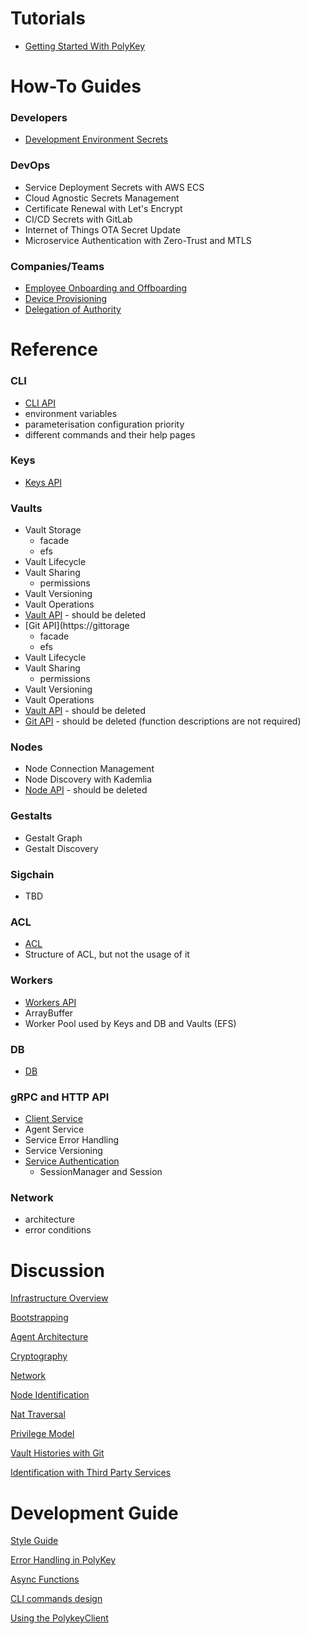# Tutorials

* [Getting Started With PolyKey](https://github.com/MatrixAI/js-polykey/wiki/getting-started)

# How-To Guides

### Developers

* [Development Environment Secrets](Development-Environment-Secrets)

### DevOps

* Service Deployment Secrets with AWS ECS
* Cloud Agnostic Secrets Management
* Certificate Renewal with Let's Encrypt
* CI/CD Secrets with GitLab
* Internet of Things OTA Secret Update
* Microservice Authentication with Zero-Trust and MTLS

### Companies/Teams

* [Employee Onboarding and Offboarding](Employee-Onboarding-and-Offboarding)
* [Device Provisioning](Device-Provisioning)
* [Delegation of Authority](Delegation-of-Authority)

# Reference

### CLI

* [CLI API](CLI-API)
* environment variables
* parameterisation configuration priority
* different commands and their help pages

### Keys

* [Keys API](https://github.com/MatrixAI/js-polykey/wiki/key-api)

### Vaults

* Vault Storage
  - facade
  - efs
* Vault Lifecycle
* Vault Sharing
  - permissions
* Vault Versioning
* Vault Operations
* [Vault API](https://github.com/MatrixAI/js-polykey/wiki/vault-api) - should be deleted
* [Git API](https://gittorage
  - facade
  - efs
* Vault Lifecycle
* Vault Sharing
  - permissions
* Vault Versioning
* Vault Operations
* [Vault API](https://github.com/MatrixAI/js-polykey/wiki/vault-api) - should be deleted
* [Git API](https://github.com/MatrixAI/js-polykey/wiki/git-api) - should be deleted (function descriptions are not required)

### Nodes

* Node Connection Management
* Node Discovery with Kademlia
* [Node API](https://github.com/MatrixAI/js-polykey/wiki/node-api) - should be deleted

### Gestalts

* Gestalt Graph
* Gestalt Discovery

### Sigchain

* TBD

### ACL

* [ACL](ACL)
* Structure of ACL, but not the usage of it

### Workers

* [Workers API](https://github.com/MatrixAI/js-polykey/wiki/worker-api)
* ArrayBuffer
* Worker Pool used by Keys and DB and Vaults (EFS)

### DB

* [DB](DB)

### gRPC and HTTP API

* [Client Service](https://github.com/MatrixAI/js-polykey/wiki/client-api)
* Agent Service
* Service Error Handling
* Service Versioning
* [Service Authentication](Sessions)
  - SessionManager and Session

### Network

* architecture
* error conditions

# Discussion 

[Infrastructure Overview](https://github.com/MatrixAI/js-polykey/wiki/infrastructure-overview)

[Bootstrapping](https://github.com/MatrixAI/js-polykey/wiki/bootstrapping)

[Agent Architecture](https://github.com/MatrixAI/js-polykey/wiki/agent-architecture)

[Cryptography](https://github.com/MatrixAI/js-polykey/wiki/cryptography)

[Network](https://github.com/MatrixAI/js-polykey/wiki/network)

[Node Identification](https://github.com/MatrixAI/js-polykey/wiki/node-identification)

[Nat Traversal](https://github.com/MatrixAI/js-polykey/wiki/nat-traversal)

[Privilege Model](https://github.com/MatrixAI/js-polykey/wiki/privilege-model)

[Vault Histories with Git](https://github.com/MatrixAI/js-polykey/wiki/vault-histories)

[Identification with Third Party Services](https://github.com/MatrixAI/js-polykey/wiki/identification-with-third-party-services)

# Development Guide

[Style Guide](https://github.com/MatrixAI/js-polykey/wiki/style-guide)

[Error Handling in PolyKey](https://github.com/MatrixAI/js-polykey/wiki/errors)

[Async Functions](https://github.com/MatrixAI/js-polykey/wiki/async-functions)

[CLI commands design](https://github.com/MatrixAI/js-polykey/wiki/CLI-commands-design-and-style)

[Using the PolykeyClient](Using-the-PolykeyClient)
